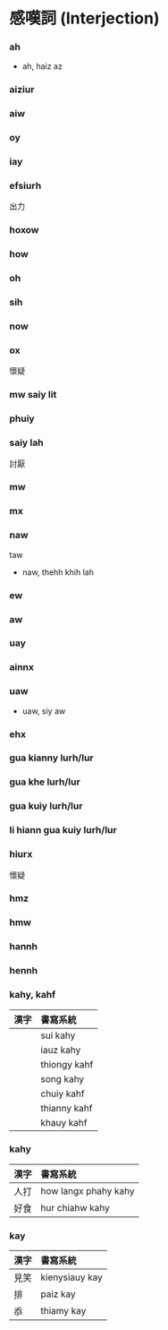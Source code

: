 # 感嘆詞 (Interjection)

### ah

* ah, haiz az

### aiziur

### aiw

### oy

### iay

### efsiurh

出力

### hoxow

### how

### oh

### sih

### now

### ox

懷疑

### mw saiy lit

### phuiy

### saiy lah

討厭

### mw

### mx

### naw

taw

* naw, thehh khih lah

### ew

### aw

### uay

### ainnx

### uaw

* uaw, siy aw

### ehx

### gua kianny lurh/lur

### gua khe lurh/lur

### gua kuiy lurh/lur

### li hiann gua kuiy lurh/lur

### hiurx

懷疑

### hmz

### hmw

### hannh

### hennh

### kahy, kahf

| 漢字 | 書寫系統 |
| :--- | :--- |
|| sui kahy |
|| iauz kahy |
|| thiongy kahf |
|| song kahy |
|| chuiy kahf |
|| thianny kahf |
|| khauy kahf |

### kahy

| 漢字 | 書寫系統 |
| :--- | :--- |
| 人打 | how langx phahy kahy |
| 好食 | hur chiahw kahy |

### kay

| 漢字 | 書寫系統 |
| :--- | :--- |
| 見笑 | kienysiauy kay |
| 排 | paiz kay |
| 忝 | thiamy kay |
